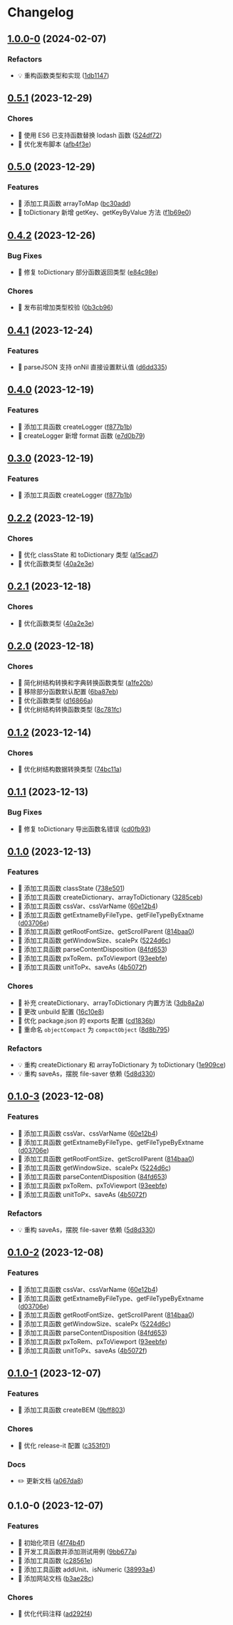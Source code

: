 # Changelog

## [1.0.0-0](https://github.com/l246804/nice-fns/compare/v0.5.1...v1.0.0-0) (2024-02-07)


### Refactors

* 💡 重构函数类型和实现 ([1db1147](https://github.com/l246804/nice-fns/commit/1db11479da0d160acc2364c91ab4960a0629bd1b))

## [0.5.1](https://github.com/l246804/nice-fns/compare/v0.5.0...v0.5.1) (2023-12-29)


### Chores

* 🤖 使用 ES6 已支持函数替换 lodash 函数 ([524df72](https://github.com/l246804/nice-fns/commit/524df72bebf72aa9d4f9f45f373b30fddd02e732))
* 🤖 优化发布脚本 ([afb4f3e](https://github.com/l246804/nice-fns/commit/afb4f3e5d266b09cdc357318d7576ee3f121d96f))

## [0.5.0](https://github.com/l246804/nice-fns/compare/v0.4.2...v0.5.0) (2023-12-29)


### Features

* 🎸 添加工具函数 arrayToMap ([bc30add](https://github.com/l246804/nice-fns/commit/bc30add2d0d56a2a0911e32a8ba6674b4b2e5e1e))
* 🎸 toDictionary 新增 getKey、getKeyByValue 方法 ([f1b69e0](https://github.com/l246804/nice-fns/commit/f1b69e09727411ba2b753007fd88bd6fe47f449d))

## [0.4.2](https://github.com/l246804/nice-fns/compare/v0.4.1...v0.4.2) (2023-12-26)


### Bug Fixes

* 🐛 修复 toDictionary 部分函数返回类型 ([e84c98e](https://github.com/l246804/nice-fns/commit/e84c98eb5f048b5a133562bf4289eb3c66863ee0))


### Chores

* 🤖 发布前增加类型校验 ([0b3cb96](https://github.com/l246804/nice-fns/commit/0b3cb9613967ca4e22b590da3752792efd526c13))

## [0.4.1](https://github.com/l246804/nice-fns/compare/v0.4.0...v0.4.1) (2023-12-24)


### Features

* 🎸 parseJSON 支持 onNil 直接设置默认值 ([d6dd335](https://github.com/l246804/nice-fns/commit/d6dd3352194fde0488404e032dd02542f3f0f369))

## [0.4.0](https://github.com/l246804/nice-fns/compare/v0.2.2...v0.4.0) (2023-12-19)


### Features

* 🎸 添加工具函数 createLogger ([f877b1b](https://github.com/l246804/nice-fns/commit/f877b1becf1bf93bf7623476f0fefc4a9821d844))
* 🎸 createLogger 新增 format 函数 ([e7d0b79](https://github.com/l246804/nice-fns/commit/e7d0b79a92c162af9d1b8f2f0fa7ca13f2531753))

## [0.3.0](https://github.com/l246804/nice-fns/compare/v0.2.2...v0.3.0) (2023-12-19)


### Features

* 🎸 添加工具函数 createLogger ([f877b1b](https://github.com/l246804/nice-fns/commit/f877b1becf1bf93bf7623476f0fefc4a9821d844))

## [0.2.2](https://github.com/l246804/nice-fns/compare/v0.2.0...v0.2.2) (2023-12-19)


### Chores

* 🤖 优化 classState 和 toDictionary 类型 ([a15cad7](https://github.com/l246804/nice-fns/commit/a15cad70c3de8d32d9b6c37375c0b70c3b3ec2b6))
* 🤖 优化函数类型 ([40a2e3e](https://github.com/l246804/nice-fns/commit/40a2e3e08167ed35e44aa9c9e6635f985cdbc6d1))

## [0.2.1](https://github.com/l246804/nice-fns/compare/v0.2.0...v0.2.1) (2023-12-18)


### Chores

* 🤖 优化函数类型 ([40a2e3e](https://github.com/l246804/nice-fns/commit/40a2e3e08167ed35e44aa9c9e6635f985cdbc6d1))

## [0.2.0](https://github.com/l246804/nice-fns/compare/v0.1.2...v0.2.0) (2023-12-18)


### Chores

* 🤖 简化树结构转换和字典转换函数类型 ([a1fe20b](https://github.com/l246804/nice-fns/commit/a1fe20b62eb294854c47c1f2f5db0e00b8f6f0bc))
* 🤖 移除部分函数默认配置 ([6ba87eb](https://github.com/l246804/nice-fns/commit/6ba87eb5eaed6d05244d581f7d5f6466094be511))
* 🤖 优化函数类型 ([d16866a](https://github.com/l246804/nice-fns/commit/d16866a20be3754f3c0ea9e1c433f1cb3905655e))
* 🤖 优化树结构转换函数类型 ([8c781fc](https://github.com/l246804/nice-fns/commit/8c781fc3257b0e724f0e0dbac361d7586dacb9cb))

## [0.1.2](https://github.com/l246804/nice-fns/compare/v0.1.1...v0.1.2) (2023-12-14)


### Chores

* 🤖 优化树结构数据转换类型 ([74bc11a](https://github.com/l246804/nice-fns/commit/74bc11aef7df0f53f3c30c700e9ab7db6683cc5b))

## [0.1.1](https://github.com/l246804/nice-fns/compare/v0.1.0...v0.1.1) (2023-12-13)


### Bug Fixes

* 🐛 修复 toDictionary 导出函数名错误 ([cd0fb93](https://github.com/l246804/nice-fns/commit/cd0fb93b148953eff0cafa6d506ae59ef78d3c10))

## [0.1.0](https://github.com/l246804/nice-fns/compare/v0.1.0-1...v0.1.0) (2023-12-13)


### Features

* 🎸 添加工具函数 classState ([738e501](https://github.com/l246804/nice-fns/commit/738e5010e3da86e83954de5048ac31d0efea5b20))
* 🎸 添加工具函数 createDictionary、arrayToDictionary ([3285ceb](https://github.com/l246804/nice-fns/commit/3285cebe4e81693dd98e15ab8ddf15e63781256b))
* 🎸 添加工具函数 cssVar、cssVarName ([60e12b4](https://github.com/l246804/nice-fns/commit/60e12b4a5d009095f8ba25b90989d2dbc30d79f3))
* 🎸 添加工具函数 getExtnameByFileType、getFileTypeByExtname ([d03706e](https://github.com/l246804/nice-fns/commit/d03706ebe8f578189b3be30096ca5616a19d7855))
* 🎸 添加工具函数 getRootFontSize、getScrollParent ([814baa0](https://github.com/l246804/nice-fns/commit/814baa0e98e5e7e2dc429e2563725d8b4b5cc332))
* 🎸 添加工具函数 getWindowSize、scalePx ([5224d6c](https://github.com/l246804/nice-fns/commit/5224d6c17c8553e676dffaf9ad0a7f3028fbe658))
* 🎸 添加工具函数 parseContentDisposition ([84fd653](https://github.com/l246804/nice-fns/commit/84fd653f577f0064db6cd04a7f71680061aefd09))
* 🎸 添加工具函数 pxToRem、pxToViewport ([93eebfe](https://github.com/l246804/nice-fns/commit/93eebfe520c8d46e5a8c9e7a0b25b7653f117ebc))
* 🎸 添加工具函数 unitToPx、saveAs ([4b5072f](https://github.com/l246804/nice-fns/commit/4b5072f3a43e0c6f3704f98e4654d87ad33bf3ee))


### Chores

* 🤖 补充 createDictionary、arrayToDictionary 内置方法 ([3db8a2a](https://github.com/l246804/nice-fns/commit/3db8a2abb832e0693ab1fc518c507644d9b98fc1))
* 🤖 更改 unbuild 配置 ([16c10e8](https://github.com/l246804/nice-fns/commit/16c10e88ea6c3b8e5f880e271994f3c9fde54d14))
* 🤖 优化 package.json 的 exports 配置 ([cd1836b](https://github.com/l246804/nice-fns/commit/cd1836be3829112da39070edfc031ac7254e7fa5))
* 🤖 重命名 `objectCompact` 为 `compactObject` ([8d8b795](https://github.com/l246804/nice-fns/commit/8d8b795ee180cace738063346a933897c030d964))


### Refactors

* 💡 重构 createDictionary 和 arrayToDictionary 为 toDictionary ([1e909ce](https://github.com/l246804/nice-fns/commit/1e909ce4e9ff684e4045873403e27a562d74f5af))
* 💡 重构 saveAs，摆脱 file-saver 依赖 ([5d8d330](https://github.com/l246804/nice-fns/commit/5d8d330fa1a3dd78950d3eaffc3557c47085f89a))

## [0.1.0-3](https://github.com/l246804/nice-fns/compare/v0.1.0-1...v0.1.0-3) (2023-12-08)


### Features

* 🎸 添加工具函数 cssVar、cssVarName ([60e12b4](https://github.com/l246804/nice-fns/commit/60e12b4a5d009095f8ba25b90989d2dbc30d79f3))
* 🎸 添加工具函数 getExtnameByFileType、getFileTypeByExtname ([d03706e](https://github.com/l246804/nice-fns/commit/d03706ebe8f578189b3be30096ca5616a19d7855))
* 🎸 添加工具函数 getRootFontSize、getScrollParent ([814baa0](https://github.com/l246804/nice-fns/commit/814baa0e98e5e7e2dc429e2563725d8b4b5cc332))
* 🎸 添加工具函数 getWindowSize、scalePx ([5224d6c](https://github.com/l246804/nice-fns/commit/5224d6c17c8553e676dffaf9ad0a7f3028fbe658))
* 🎸 添加工具函数 parseContentDisposition ([84fd653](https://github.com/l246804/nice-fns/commit/84fd653f577f0064db6cd04a7f71680061aefd09))
* 🎸 添加工具函数 pxToRem、pxToViewport ([93eebfe](https://github.com/l246804/nice-fns/commit/93eebfe520c8d46e5a8c9e7a0b25b7653f117ebc))
* 🎸 添加工具函数 unitToPx、saveAs ([4b5072f](https://github.com/l246804/nice-fns/commit/4b5072f3a43e0c6f3704f98e4654d87ad33bf3ee))


### Refactors

* 💡 重构 saveAs，摆脱 file-saver 依赖 ([5d8d330](https://github.com/l246804/nice-fns/commit/5d8d330fa1a3dd78950d3eaffc3557c47085f89a))

## [0.1.0-2](https://github.com/l246804/nice-fns/compare/v0.1.0-1...v0.1.0-2) (2023-12-08)


### Features

* 🎸 添加工具函数 cssVar、cssVarName ([60e12b4](https://github.com/l246804/nice-fns/commit/60e12b4a5d009095f8ba25b90989d2dbc30d79f3))
* 🎸 添加工具函数 getExtnameByFileType、getFileTypeByExtname ([d03706e](https://github.com/l246804/nice-fns/commit/d03706ebe8f578189b3be30096ca5616a19d7855))
* 🎸 添加工具函数 getRootFontSize、getScrollParent ([814baa0](https://github.com/l246804/nice-fns/commit/814baa0e98e5e7e2dc429e2563725d8b4b5cc332))
* 🎸 添加工具函数 getWindowSize、scalePx ([5224d6c](https://github.com/l246804/nice-fns/commit/5224d6c17c8553e676dffaf9ad0a7f3028fbe658))
* 🎸 添加工具函数 parseContentDisposition ([84fd653](https://github.com/l246804/nice-fns/commit/84fd653f577f0064db6cd04a7f71680061aefd09))
* 🎸 添加工具函数 pxToRem、pxToViewport ([93eebfe](https://github.com/l246804/nice-fns/commit/93eebfe520c8d46e5a8c9e7a0b25b7653f117ebc))
* 🎸 添加工具函数 unitToPx、saveAs ([4b5072f](https://github.com/l246804/nice-fns/commit/4b5072f3a43e0c6f3704f98e4654d87ad33bf3ee))

## [0.1.0-1](https://github.com/l246804/nice-fns/compare/v0.1.0-0...v0.1.0-1) (2023-12-07)


### Features

* 🎸 添加工具函数 createBEM ([9bff803](https://github.com/l246804/nice-fns/commit/9bff80334935c99b7a65e6cf51215387ae4a6670))


### Chores

* 🤖 优化 release-it 配置 ([c353f01](https://github.com/l246804/nice-fns/commit/c353f019b652d31ab8892f3122beb0e019deedbd))


### Docs

* ✏️ 更新文档 ([a067da8](https://github.com/l246804/nice-fns/commit/a067da8cbdebddf89d1eda29faab6e6d75f8e483))

## 0.1.0-0 (2023-12-07)


### Features

* 🎸 初始化项目 ([4f74b4f](https://github.com/l246804/nice-fns/commit/4f74b4f56c75fb4e23eceaea2d09459a5892cc99))
* 🎸 开发工具函数并添加测试用例 ([9bb677a](https://github.com/l246804/nice-fns/commit/9bb677a68342a6c32fcc850b2902b8e468b74ae6))
* 🎸 添加工具函数 ([c28561e](https://github.com/l246804/nice-fns/commit/c28561e2584433ab068e73f3b1a3d873443db425))
* 🎸 添加工具函数 addUnit、isNumeric ([38993a4](https://github.com/l246804/nice-fns/commit/38993a44e76dc3bed70abfdb8b123b11e7fd887b))
* 🎸 添加网站文档 ([b3ae28c](https://github.com/l246804/nice-fns/commit/b3ae28cc875825aed868957e6a96b8d0fed922eb))


### Chores

* 🤖 优化代码注释 ([ad292f4](https://github.com/l246804/nice-fns/commit/ad292f402ca8166f704e4c8d8376de9fb2886e10))